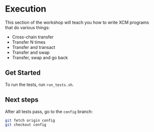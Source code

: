 # Execution

This section of the workshop will teach you how to write XCM programs that do
various things:

- Cross-chain transfer
- Transfer N times
- Transfer and transact
- Transfer and swap
- Transfer, swap and go back

## Get Started

To run the tests, run `run_tests.sh`.

## Next steps

After all tests pass, go to the `config` branch:

```bash
git fetch origin config
git checkout config
```
